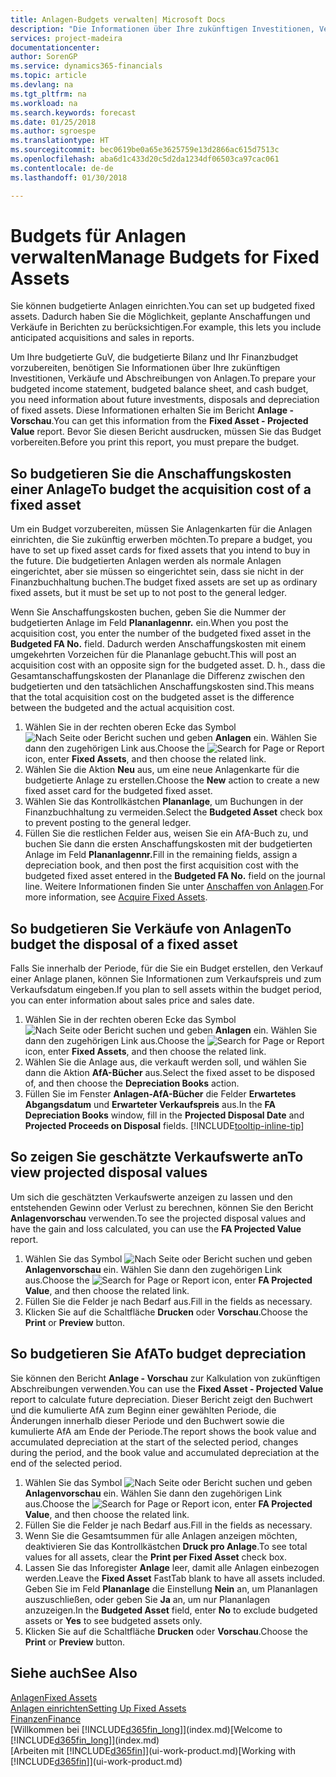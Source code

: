 ```yaml
---
title: Anlagen-Budgets verwalten| Microsoft Docs
description: "Die Informationen über Ihre zukünftigen Investitionen, Verkäufe und Abschreibungen von Anlagen, die Ihnen helfen, Budget- und Planungen vorzubereiten."
services: project-madeira
documentationcenter: 
author: SorenGP
ms.service: dynamics365-financials
ms.topic: article
ms.devlang: na
ms.tgt_pltfrm: na
ms.workload: na
ms.search.keywords: forecast
ms.date: 01/25/2018
ms.author: sgroespe
ms.translationtype: HT
ms.sourcegitcommit: bec0619be0a65e3625759e13d2866ac615d7513c
ms.openlocfilehash: aba6d1c433d20c5d2da1234df06503ca97cac061
ms.contentlocale: de-de
ms.lasthandoff: 01/30/2018

---
```

# <a name="manage-budgets-for-fixed-assets"></a><span data-ttu-id="84270-103">Budgets für Anlagen verwalten</span><span class="sxs-lookup"><span data-stu-id="84270-103">Manage Budgets for Fixed Assets</span></span>
<span data-ttu-id="84270-104">Sie können budgetierte Anlagen einrichten.</span><span class="sxs-lookup"><span data-stu-id="84270-104">You can set up budgeted fixed assets.</span></span> <span data-ttu-id="84270-105">Dadurch haben Sie die Möglichkeit, geplante Anschaffungen und Verkäufe in Berichten zu berücksichtigen.</span><span class="sxs-lookup"><span data-stu-id="84270-105">For example, this lets you include anticipated acquisitions and sales in reports.</span></span>  

<span data-ttu-id="84270-106">Um Ihre budgetierte GuV, die budgetierte Bilanz und Ihr Finanzbudget vorzubereiten, benötigen Sie Informationen über Ihre zukünftigen Investitionen, Verkäufe und Abschreibungen von Anlagen.</span><span class="sxs-lookup"><span data-stu-id="84270-106">To prepare your budgeted income statement, budgeted balance sheet, and cash budget, you need information about future investments, disposals and depreciation of fixed assets.</span></span> <span data-ttu-id="84270-107">Diese Informationen erhalten Sie im Bericht **Anlage - Vorschau**.</span><span class="sxs-lookup"><span data-stu-id="84270-107">You can get this information from the **Fixed Asset - Projected Value** report.</span></span> <span data-ttu-id="84270-108">Bevor Sie diesen Bericht ausdrucken, müssen Sie das Budget vorbereiten.</span><span class="sxs-lookup"><span data-stu-id="84270-108">Before you print this report, you must prepare the budget.</span></span>  

## <a name="to-budget-the-acquisition-cost-of-a-fixed-asset"></a><span data-ttu-id="84270-109">So budgetieren Sie die Anschaffungskosten einer Anlage</span><span class="sxs-lookup"><span data-stu-id="84270-109">To budget the acquisition cost of a fixed asset</span></span>
<span data-ttu-id="84270-110">Um ein Budget vorzubereiten, müssen Sie Anlagenkarten für die Anlagen einrichten, die Sie zukünftig erwerben möchten.</span><span class="sxs-lookup"><span data-stu-id="84270-110">To prepare a budget, you have to set up fixed asset cards for fixed assets that you intend to buy in the future.</span></span> <span data-ttu-id="84270-111">Die budgetierten Anlagen werden als normale Anlagen eingerichtet, aber sie müssen so eingerichtet sein, dass sie nicht in der Finanzbuchhaltung buchen.</span><span class="sxs-lookup"><span data-stu-id="84270-111">The budget fixed assets are set up as ordinary fixed assets, but it must be set up to not post to the general ledger.</span></span>

<span data-ttu-id="84270-112">Wenn Sie Anschaffungskosten buchen, geben Sie die Nummer der budgetierten Anlage im Feld **Plananlagennr.** ein.</span><span class="sxs-lookup"><span data-stu-id="84270-112">When you post the acquisition cost, you enter the number of the budgeted fixed asset in the **Budgeted FA No.** field.</span></span> <span data-ttu-id="84270-113">Dadurch werden Anschaffungskosten mit einem umgekehrten Vorzeichen für die Plananlage gebucht.</span><span class="sxs-lookup"><span data-stu-id="84270-113">This will post an acquisition cost with an opposite sign for the budgeted asset.</span></span> <span data-ttu-id="84270-114">D. h., dass die Gesamtanschaffungskosten der Plananlage die Differenz zwischen den budgetierten und den tatsächlichen Anschaffungskosten sind.</span><span class="sxs-lookup"><span data-stu-id="84270-114">This means that the total acquisition cost on the budgeted asset is the difference between the budgeted and the actual acquisition cost.</span></span>

1. <span data-ttu-id="84270-115">Wählen Sie in der rechten oberen Ecke das Symbol ![Nach Seite oder Bericht suchen](media/ui-search/search_small.png "Nach Seite oder Bericht suchen") und geben **Anlagen** ein. Wählen Sie dann den zugehörigen Link aus.</span><span class="sxs-lookup"><span data-stu-id="84270-115">Choose the ![Search for Page or Report](media/ui-search/search_small.png "Search for Page or Report icon") icon, enter **Fixed Assets**, and then choose the related link.</span></span>
2. <span data-ttu-id="84270-116">Wählen Sie die Aktion **Neu** aus, um eine neue Anlagenkarte für die budgetierte Anlage zu erstellen.</span><span class="sxs-lookup"><span data-stu-id="84270-116">Choose the **New** action to create a new fixed asset card for the budgeted fixed asset.</span></span>
3. <span data-ttu-id="84270-117">Wählen Sie das Kontrollkästchen **Plananlage**, um Buchungen in der Finanzbuchhaltung zu vermeiden.</span><span class="sxs-lookup"><span data-stu-id="84270-117">Select the **Budgeted Asset** check box to prevent posting to the general ledger.</span></span>
4. <span data-ttu-id="84270-118">Füllen Sie die restlichen Felder aus, weisen Sie ein AfA-Buch zu, und buchen Sie dann die ersten Anschaffungskosten mit der budgetierten Anlage im Feld **Plananlagennr.**</span><span class="sxs-lookup"><span data-stu-id="84270-118">Fill in the remaining fields, assign a depreciation book, and then post the first acquisition cost with the budgeted fixed asset entered in the **Budgeted FA No.** field on the journal line.</span></span> <span data-ttu-id="84270-119">Weitere Informationen finden Sie unter [Anschaffen von Anlagen](fa-how-acquire.md).</span><span class="sxs-lookup"><span data-stu-id="84270-119">For more information, see [Acquire Fixed Assets](fa-how-acquire.md).</span></span>

## <a name="to-budget-the-disposal-of-a-fixed-asset"></a><span data-ttu-id="84270-120">So budgetieren Sie Verkäufe von Anlagen</span><span class="sxs-lookup"><span data-stu-id="84270-120">To budget the disposal of a fixed asset</span></span>
<span data-ttu-id="84270-121">Falls Sie innerhalb der Periode, für die Sie ein Budget erstellen, den Verkauf einer Anlage planen, können Sie Informationen zum Verkaufspreis und zum Verkaufsdatum eingeben.</span><span class="sxs-lookup"><span data-stu-id="84270-121">If you plan to sell assets within the budget period, you can enter information about sales price and sales date.</span></span>

1. <span data-ttu-id="84270-122">Wählen Sie in der rechten oberen Ecke das Symbol ![Nach Seite oder Bericht suchen](media/ui-search/search_small.png "Nach Seite oder Bericht suchen") und geben **Anlagen** ein. Wählen Sie dann den zugehörigen Link aus.</span><span class="sxs-lookup"><span data-stu-id="84270-122">Choose the ![Search for Page or Report](media/ui-search/search_small.png "Search for Page or Report icon") icon, enter **Fixed Assets**, and then choose the related link.</span></span>
2. <span data-ttu-id="84270-123">Wählen Sie die Anlage aus, die verkauft werden soll, und wählen Sie dann die Aktion **AfA-Bücher** aus.</span><span class="sxs-lookup"><span data-stu-id="84270-123">Select the fixed asset to be disposed of, and then choose the **Depreciation Books** action.</span></span>
3. <span data-ttu-id="84270-124">Füllen Sie im Fenster **Anlagen-AfA-Bücher** die Felder **Erwartetes Abgangsdatum** und **Erwarteter Verkaufspreis** aus.</span><span class="sxs-lookup"><span data-stu-id="84270-124">In the **FA Depreciation Books** window, fill in the **Projected Disposal Date** and **Projected Proceeds on Disposal** fields.</span></span> [!INCLUDE[tooltip-inline-tip](includes/tooltip-inline-tip_md.md)]

## <a name="to-view-projected-disposal-values"></a><span data-ttu-id="84270-125">So zeigen Sie geschätzte Verkaufswerte an</span><span class="sxs-lookup"><span data-stu-id="84270-125">To view projected disposal values</span></span>
<span data-ttu-id="84270-126">Um sich die geschätzten Verkaufswerte anzeigen zu lassen und den entstehenden Gewinn oder Verlust zu berechnen, können Sie den Bericht **Anlagenvorschau** verwenden.</span><span class="sxs-lookup"><span data-stu-id="84270-126">To see the projected disposal values and have the gain and loss calculated, you can use the **FA Projected Value** report.</span></span>

1. <span data-ttu-id="84270-127">Wählen Sie das Symbol ![Nach Seite oder Bericht suchen](media/ui-search/search_small.png "Nach Seite oder Bericht suchen") und geben **Anlagenvorschau** ein. Wählen Sie dann den zugehörigen Link aus.</span><span class="sxs-lookup"><span data-stu-id="84270-127">Choose the ![Search for Page or Report](media/ui-search/search_small.png "Search for Page or Report icon") icon, enter **FA Projected Value**, and then choose the related link.</span></span>
2. <span data-ttu-id="84270-128">Füllen Sie die Felder je nach Bedarf aus.</span><span class="sxs-lookup"><span data-stu-id="84270-128">Fill in the fields as necessary.</span></span>
3. <span data-ttu-id="84270-129">Klicken Sie auf die Schaltfläche **Drucken** oder **Vorschau**.</span><span class="sxs-lookup"><span data-stu-id="84270-129">Choose the **Print** or **Preview** button.</span></span>

## <a name="to-budget-depreciation"></a><span data-ttu-id="84270-130">So budgetieren Sie AfA</span><span class="sxs-lookup"><span data-stu-id="84270-130">To budget depreciation</span></span>
<span data-ttu-id="84270-131">Sie können den Bericht **Anlage - Vorschau** zur Kalkulation von zukünftigen Abschreibungen verwenden.</span><span class="sxs-lookup"><span data-stu-id="84270-131">You can use the **Fixed Asset - Projected Value** report to calculate future depreciation.</span></span> <span data-ttu-id="84270-132">Dieser Bericht zeigt den Buchwert und die kumulierte AfA zum Beginn einer gewählten Periode, die Änderungen innerhalb dieser Periode und den Buchwert sowie die kumulierte AfA am Ende der Periode.</span><span class="sxs-lookup"><span data-stu-id="84270-132">The report shows the book value and accumulated depreciation at the start of the selected period, changes during the period, and the book value and accumulated depreciation at the end of the selected period.</span></span>

1. <span data-ttu-id="84270-133">Wählen Sie das Symbol ![Nach Seite oder Bericht suchen](media/ui-search/search_small.png "Nach Seite oder Bericht suchen") und geben **Anlagenvorschau** ein. Wählen Sie dann den zugehörigen Link aus.</span><span class="sxs-lookup"><span data-stu-id="84270-133">Choose the ![Search for Page or Report](media/ui-search/search_small.png "Search for Page or Report icon") icon, enter **FA Projected Value**, and then choose the related link.</span></span>
2. <span data-ttu-id="84270-134">Füllen Sie die Felder je nach Bedarf aus.</span><span class="sxs-lookup"><span data-stu-id="84270-134">Fill in the fields as necessary.</span></span>
3. <span data-ttu-id="84270-135">Wenn Sie die Gesamtsummen für alle Anlagen anzeigen möchten, deaktivieren Sie das Kontrollkästchen **Druck pro Anlage**.</span><span class="sxs-lookup"><span data-stu-id="84270-135">To see total values for all assets, clear the **Print per Fixed Asset** check box.</span></span>
4. <span data-ttu-id="84270-136">Lassen Sie das Inforegister **Anlage** leer, damit alle Anlagen einbezogen werden.</span><span class="sxs-lookup"><span data-stu-id="84270-136">Leave the **Fixed Asset** FastTab blank to have all assets included.</span></span> <span data-ttu-id="84270-137">Geben Sie im Feld **Plananlage** die Einstellung **Nein** an, um Plananlagen auszuschließen, oder geben Sie **Ja** an, um nur Plananlagen anzuzeigen.</span><span class="sxs-lookup"><span data-stu-id="84270-137">In the **Budgeted Asset** field, enter **No** to exclude budgeted assets or **Yes** to see budgeted assets only.</span></span>
5. <span data-ttu-id="84270-138">Klicken Sie auf die Schaltfläche **Drucken** oder **Vorschau**.</span><span class="sxs-lookup"><span data-stu-id="84270-138">Choose the **Print** or **Preview** button.</span></span>

## <a name="see-also"></a><span data-ttu-id="84270-139">Siehe auch</span><span class="sxs-lookup"><span data-stu-id="84270-139">See Also</span></span>
[<span data-ttu-id="84270-140">Anlagen</span><span class="sxs-lookup"><span data-stu-id="84270-140">Fixed Assets</span></span>](fa-manage.md)  
[<span data-ttu-id="84270-141">Anlagen einrichten</span><span class="sxs-lookup"><span data-stu-id="84270-141">Setting Up Fixed Assets</span></span>](fa-setup.md)  
[<span data-ttu-id="84270-142">Finanzen</span><span class="sxs-lookup"><span data-stu-id="84270-142">Finance</span></span>](finance.md)  
<span data-ttu-id="84270-143">[Willkommen bei [!INCLUDE[d365fin_long](includes/d365fin_long_md.md)]](index.md)</span><span class="sxs-lookup"><span data-stu-id="84270-143">[Welcome to [!INCLUDE[d365fin_long](includes/d365fin_long_md.md)]](index.md)</span></span>  
<span data-ttu-id="84270-144">[Arbeiten mit [!INCLUDE[d365fin](includes/d365fin_md.md)]](ui-work-product.md)</span><span class="sxs-lookup"><span data-stu-id="84270-144">[Working with [!INCLUDE[d365fin](includes/d365fin_md.md)]](ui-work-product.md)</span></span>

